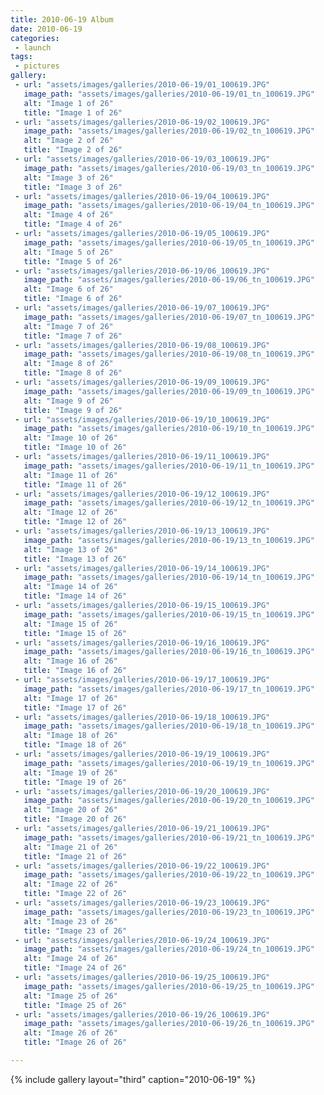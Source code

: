 ```yaml
---
title: 2010-06-19 Album
date: 2010-06-19
categories:
 - launch
tags:
 - pictures
gallery:
 - url: "assets/images/galleries/2010-06-19/01_100619.JPG"
   image_path: "assets/images/galleries/2010-06-19/01_tn_100619.JPG"
   alt: "Image 1 of 26"
   title: "Image 1 of 26"
 - url: "assets/images/galleries/2010-06-19/02_100619.JPG"
   image_path: "assets/images/galleries/2010-06-19/02_tn_100619.JPG"
   alt: "Image 2 of 26"
   title: "Image 2 of 26"
 - url: "assets/images/galleries/2010-06-19/03_100619.JPG"
   image_path: "assets/images/galleries/2010-06-19/03_tn_100619.JPG"
   alt: "Image 3 of 26"
   title: "Image 3 of 26"
 - url: "assets/images/galleries/2010-06-19/04_100619.JPG"
   image_path: "assets/images/galleries/2010-06-19/04_tn_100619.JPG"
   alt: "Image 4 of 26"
   title: "Image 4 of 26"
 - url: "assets/images/galleries/2010-06-19/05_100619.JPG"
   image_path: "assets/images/galleries/2010-06-19/05_tn_100619.JPG"
   alt: "Image 5 of 26"
   title: "Image 5 of 26"
 - url: "assets/images/galleries/2010-06-19/06_100619.JPG"
   image_path: "assets/images/galleries/2010-06-19/06_tn_100619.JPG"
   alt: "Image 6 of 26"
   title: "Image 6 of 26"
 - url: "assets/images/galleries/2010-06-19/07_100619.JPG"
   image_path: "assets/images/galleries/2010-06-19/07_tn_100619.JPG"
   alt: "Image 7 of 26"
   title: "Image 7 of 26"
 - url: "assets/images/galleries/2010-06-19/08_100619.JPG"
   image_path: "assets/images/galleries/2010-06-19/08_tn_100619.JPG"
   alt: "Image 8 of 26"
   title: "Image 8 of 26"
 - url: "assets/images/galleries/2010-06-19/09_100619.JPG"
   image_path: "assets/images/galleries/2010-06-19/09_tn_100619.JPG"
   alt: "Image 9 of 26"
   title: "Image 9 of 26"
 - url: "assets/images/galleries/2010-06-19/10_100619.JPG"
   image_path: "assets/images/galleries/2010-06-19/10_tn_100619.JPG"
   alt: "Image 10 of 26"
   title: "Image 10 of 26"
 - url: "assets/images/galleries/2010-06-19/11_100619.JPG"
   image_path: "assets/images/galleries/2010-06-19/11_tn_100619.JPG"
   alt: "Image 11 of 26"
   title: "Image 11 of 26"
 - url: "assets/images/galleries/2010-06-19/12_100619.JPG"
   image_path: "assets/images/galleries/2010-06-19/12_tn_100619.JPG"
   alt: "Image 12 of 26"
   title: "Image 12 of 26"
 - url: "assets/images/galleries/2010-06-19/13_100619.JPG"
   image_path: "assets/images/galleries/2010-06-19/13_tn_100619.JPG"
   alt: "Image 13 of 26"
   title: "Image 13 of 26"
 - url: "assets/images/galleries/2010-06-19/14_100619.JPG"
   image_path: "assets/images/galleries/2010-06-19/14_tn_100619.JPG"
   alt: "Image 14 of 26"
   title: "Image 14 of 26"
 - url: "assets/images/galleries/2010-06-19/15_100619.JPG"
   image_path: "assets/images/galleries/2010-06-19/15_tn_100619.JPG"
   alt: "Image 15 of 26"
   title: "Image 15 of 26"
 - url: "assets/images/galleries/2010-06-19/16_100619.JPG"
   image_path: "assets/images/galleries/2010-06-19/16_tn_100619.JPG"
   alt: "Image 16 of 26"
   title: "Image 16 of 26"
 - url: "assets/images/galleries/2010-06-19/17_100619.JPG"
   image_path: "assets/images/galleries/2010-06-19/17_tn_100619.JPG"
   alt: "Image 17 of 26"
   title: "Image 17 of 26"
 - url: "assets/images/galleries/2010-06-19/18_100619.JPG"
   image_path: "assets/images/galleries/2010-06-19/18_tn_100619.JPG"
   alt: "Image 18 of 26"
   title: "Image 18 of 26"
 - url: "assets/images/galleries/2010-06-19/19_100619.JPG"
   image_path: "assets/images/galleries/2010-06-19/19_tn_100619.JPG"
   alt: "Image 19 of 26"
   title: "Image 19 of 26"
 - url: "assets/images/galleries/2010-06-19/20_100619.JPG"
   image_path: "assets/images/galleries/2010-06-19/20_tn_100619.JPG"
   alt: "Image 20 of 26"
   title: "Image 20 of 26"
 - url: "assets/images/galleries/2010-06-19/21_100619.JPG"
   image_path: "assets/images/galleries/2010-06-19/21_tn_100619.JPG"
   alt: "Image 21 of 26"
   title: "Image 21 of 26"
 - url: "assets/images/galleries/2010-06-19/22_100619.JPG"
   image_path: "assets/images/galleries/2010-06-19/22_tn_100619.JPG"
   alt: "Image 22 of 26"
   title: "Image 22 of 26"
 - url: "assets/images/galleries/2010-06-19/23_100619.JPG"
   image_path: "assets/images/galleries/2010-06-19/23_tn_100619.JPG"
   alt: "Image 23 of 26"
   title: "Image 23 of 26"
 - url: "assets/images/galleries/2010-06-19/24_100619.JPG"
   image_path: "assets/images/galleries/2010-06-19/24_tn_100619.JPG"
   alt: "Image 24 of 26"
   title: "Image 24 of 26"
 - url: "assets/images/galleries/2010-06-19/25_100619.JPG"
   image_path: "assets/images/galleries/2010-06-19/25_tn_100619.JPG"
   alt: "Image 25 of 26"
   title: "Image 25 of 26"
 - url: "assets/images/galleries/2010-06-19/26_100619.JPG"
   image_path: "assets/images/galleries/2010-06-19/26_tn_100619.JPG"
   alt: "Image 26 of 26"
   title: "Image 26 of 26"

---
```


{% include gallery layout="third" caption="2010-06-19" %}
